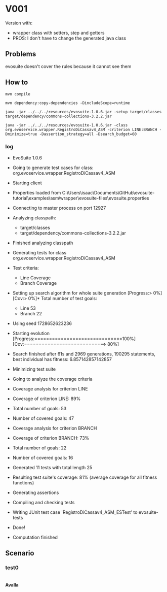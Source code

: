 # V001

Version with:
- wrapper class with setters, step and getters
- PROS: I don't have to change the generated java class

## Problems
evosuite doesn't cover the rules because it cannot see them

## How to
```shell
mvn compile
```
```shell
mvn dependency:copy-dependencies -DincludeScope=runtime
```
```shell
java -jar ../../../resources/evosuite-1.0.6.jar -setup target/classes target/dependency/commons-collections-3.2.2.jar
```
```shell
java -jar ../../../resources/evosuite-1.0.6.jar -class org.evoservice.wrapper.RegistroDiCassav4_ASM -criterion LINE:BRANCH -Dminimize=true -Dassertion_strategy=all -Dsearch_budget=60
```

### log
* EvoSuite 1.0.6
* Going to generate test cases for class: org.evoservice.wrapper.RegistroDiCassav4_ASM
* Starting client
* Properties loaded from C:\Users\isaac\Documents\GitHub\evosuite-tutorial\examples\asm\wrapper\evosuite-files\evosuite.properties
* Connecting to master process on port 12927
* Analyzing classpath:
  - target/classes
  - target/dependency/commons-collections-3.2.2.jar
* Finished analyzing classpath
* Generating tests for class org.evoservice.wrapper.RegistroDiCassav4_ASM
* Test criteria:
  - Line Coverage
  - Branch Coverage
* Setting up search algorithm for whole suite generation
  [Progress:>                             0%] [Cov:>                                  0%]* Total number of test goals:
  - Line 53
  - Branch 22
* Using seed 1728652623236
* Starting evolution
  [Progress:==============================100%] [Cov:============================>      80%]
* Search finished after 61s and 2969 generations, 190295 statements, best individual has fitness: 6.857142857142857
* Minimizing test suite
* Going to analyze the coverage criteria
* Coverage analysis for criterion LINE
* Coverage of criterion LINE: 89%
* Total number of goals: 53
* Number of covered goals: 47
* Coverage analysis for criterion BRANCH
* Coverage of criterion BRANCH: 73%
* Total number of goals: 22
* Number of covered goals: 16
* Generated 11 tests with total length 25
* Resulting test suite's coverage: 81% (average coverage for all fitness functions)
* Generating assertions
* Compiling and checking tests
* Writing JUnit test case 'RegistroDiCassav4_ASM_ESTest' to evosuite-tests
* Done!

* Computation finished

## Scenario
### test0
```
```
#### Avalla
```
```
